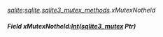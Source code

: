 _[sqlite](../../modules/sqlite/sqlite-module.md):[sqlite](../../modules/sqlite/sqlite-module.md).[sqlite3\_mutex\_methods](../../modules/sqlite/sqlite-sqlite3_mutex_methods.md).xMutexNotheld_
##### Field xMutexNotheld:[Int](../../modules/wonkey/wonkey-types-int.md)([sqlite3_mutex](../../modules/sqlite/sqlite-sqlite3_mutex.md) Ptr)
